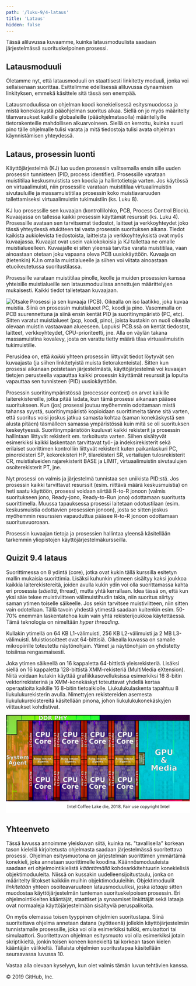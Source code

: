 ```yaml
---
path: '/luku-9/4-lataus'
title: 'Lataus'
hidden: false
---
```


<div>
<lead>Tässä aliluvussa kuvaamme, kuinka latausmoduulista saadaan järjestelmässä suorituskelpoinen prosessi. 
</lead>
</div>

## Latausmoduuli
Oletamme nyt, että latausmoduuli on staattisesti linkitetty moduuli, jonka voi sellaisenaan suorittaa. Esittelimme edellisessä aliluvussa dynaamisen linkityksen, emmekä käsittele sitä tässä sen enempää. 

Latausmoduulissa on ohjelman koodi konekielisessä esitysmuodossa ja mistä konekäskystä pääohjelman suoritus alkaa. Siellä on jo myös määritelty tilanvaraukset kaikille globaaleille (pääohjelmatasolla) määritellyille tietorakenteille mahdollisen alkuarvoineen. Siellä on kerrottu, kuinka suuri pino tälle ohjelmalle tulisi varata ja mitä tiedostoja tulisi avata ohjelman käynnistämisen yhteydessä. 

## Lataus, prosessin luonti
Käyttöjärjestelmä (KJ) luo uuden prosessin valitsemalla ensin sille uuden prosessin tunnisteen (PID, process identifier). Prosessille varataan muistitilaa keskusmuistista sen koodia ja hallintotietoja varten. Jos käytössä on virtuaalimuisti, niin prosessille varataan muistitilaa virtuaalimuistin sivutauluille ja massamuistitilaa prosessin koko muistiavaruuden tallettamiseksi virtuaalimuistin tukimuistiin (ks. Luku 8).

KJ luo prosessille sen kuvaajan (kontrollilohko, PCB, Process Control Block). Kuvaajassa on tallessa kaikki prosessin käyttämät resurssit (ks. Luku 4). Prosessille avataan sen tarvitsemat tiedostot, laitteet ja verkkoyhteydet joko tässä yhteydessä etukäteen tai vasta prosessin suorituksen aikana. Tiedot kaikista aukiolevista tiedostoista, laitteista ja verkkoyhteyksistä ovat myös kuvaajassa. Kuvaajat ovat usein vakiokokoisia ja KJ tallettaa ne omalle muistialueelleen. Kuvaajalle ei siten yleensä tarvitse varata muistitilaa, vaan ainoastaan otetaan joku vapaana oleva PCB uusiokäyttöön. Kuvaaja on (tietenkin) KJ:n omalla muistialueelle ja siihen voi viitata ainoastaan etuoikeutetussa suoritustilassa.

Prosessille varataan muistitilaa pinolle, keolle ja muiden prosessien kanssa yhteisille muistialueille sen latausmoduulissa annettujen määrittelyjen mukaisesti. Kaikki tiedot talletetaan kuvaajaan. 

<!-- kuva: ch-9-4-prosessi-pcb  -->
![Otsake Prosessi ja sen kuvaaja (PCB). Oikealla on iso laatikko, joka kuvaa muistia. Siinä on prosessin muistialueet PC, koodi ja pino. Vasemmalla on PCB suurennettuna ja siinä ensin kentät PID ja suoritinympäristö (PC, etc). Sitten varatut muistialueet (pcp, koodi, pino), joista kustakin on nuoli oikealla olevaan muistin vastaavaan alueeseen. Lopuksi PCB.ssä on kentät tiedostot, laitteet, verkkoyhteydet, CPU-prioriteetti, jne.  Alla on väylän takana massamuistina kovalevy, josta on varattu tietty määrä tilaa virtuaalimuistin tukimuistille.](./ch-9-4-prosessi-pcb.svg)
<div>
<illustrations motive="ch-9-4-prosessi-pcb"></illustrations>
</div>

Perusidea on, että _kaikki_ yhteen prosessiin liittyvät tiedot löytyvät sen kuvaajasta (ja siihen linkitetyistä muista tietorakenteista). Sitten kun prosessi aikanaan poistetaan järjestelmästä, käyttöjärjestelmä voi kuvaajan tietojen perusteella vapauttaa kaikki prosessin käyttämät resurssit ja lopulta vapauttaa sen tunnisteen (PID) uusiokäyttöön.

Prosessin suoritinympäristössä (processor context) on arvot kaikille laiterekistereille, jotka pitää ladata, kun tämä prosessi aikanaan pääsee suoritukseen. Kun (jos) prosessi joutuu myöhemmin odottamaan mistä tahansa syystä, suoritinympäristö kopioidaan suorittimelta tänne sitä varten, että suoritus voisi joskus jatkua samasta kohtaa (saman konekäskystä sen alusta pitäen) täsmälleen samassa ympäristössä kuin mitä se oli suorituksen keskeytyessä. Suoritinympäristöön kuuluvat kaikki rekisterit ja prosessin hallintaan liittyvät rekisterit em. tarkoitusta varten. Siihen sisältyvät esimerkiksi kaikki laskentaan tarvittavat työ- ja indeksirekisterit sekä erilaiset suorittimen kontrolliin liittyvät rekisterit kuten paikanlaskuri PC, pinorekisteri SP, kekorekisteri HP, tilarekisteri SR, vertailujen tulosrekisterit CR, muistialueiden rajarekisterit BASE ja LIMIT, virtuaalimuistin sivutaulujen osoiterekisterit PT, jne.

Nyt prosessi on valmis ja järjestelmä tunnistaa sen uniikista PID:stä. Jos prosessin kaikki tarvittavat resurssit (esim. riittävä määrä keskusmuistia) on heti saatu käyttöön, prosessi voidaan siirtää R-to-R jonoon (valmis suoritukseen jono, Ready-jono, Ready-to-Run jono) odottamaan suoritusta suorittimella. Muussa tapauksessa prosessi laitetaan odotustilaan (esim. keskusmuistia odottavien prosessien jonoon), josta se sitten joskus myöhemmin resurssien vapauduttua pääsee R-to-R jonoon odottamaan suoritusvuoroaan.

Prosessin kuvaajan tietoja ja prosessien hallintaa yleensä käsitellään tarkemmin yliopistojen käyttöjärjestelmäkursseilla.



## Quizit 9.4 lataus
<!--  quizit 9.4.???  -->
<div><quiz id="98478074-7943-4b62-a2f3-c94c6fd5b260"></quiz></div>

<text-box variant="example" name="Historiaa:  Nykyaikainen suoritin Intel Core i9-9900K">

Suorittimessa on 8 ydintä (core), jotka ovat kukin tällä kurssilla esitetyn mallin mukaisia suorittimia. Lisäksi kuhunkin ytimeen sisältyy kaksi joukkoa kaikkia laiterekistereitä, joiden avulla kukin ydin voi olla suorittamassa kahta eri prosessia (_säiettä_, thread), mutta yhtä kerrallaan. Idea tässä on, että kun yksi säie tekee muistiviitteen välimuistihudin takia, niin suoritus siirtyy saman ytimen toiselle säikeelle. Jos sekin tarvitsee muistiviitteen, niin sitten vain odotellaan. Tällä tavoin yhdestä ytimestä saadaan kuitenkin esim. 50-70% enemmän laskentatehoa kuin vain yhtä rekisterijoukkoa käytettäessä. Tämä teknologia on nimeltään _hyper threading_.

Kullakin ytimellä on 64 KB L1-välimuisti, 256 KB L2-välimuisti ja 2 MB L3-välimuisti. Muistiosoitteet ovat 64-bittisiä. Oikealla kuvassa on samalle mikropiirille toteutettu näytönohjain. Ytimet ja näytönohjain on yhdistetty toisiinsa rengasmaisesti. 

Joka ytimen säikeellä on 16 kappaletta 64-bittistä yleisrekisteriä. Lisäksi siellä on 16 kappaletta 128-bittistä XMM-rekisteriä (MultiMedia eXtension). Niitä voidaan kutakin käyttää grafiikkasovelluksissa esimerkiksi 16 8-bitin vektorirekisterinä ja XMM-konekäskyt toteuttavat yhdellä kertaa  operaatioita kaikille 16 8-bitin tietoalkiolle. Liukulukulaskenta tapahtuu 8 liukulukurekisterin avulla. Nimettyjen rekistereiden asemesta liukulukurekistereitä käsitellään pinona, johon liukulukukonekäskyjen viittaukset kohdistivat.

![Kuva Intelin i9 9900K suorittimesta, joka on toteutettu Intelin Coffee Lake piirillä. Keskellä on 8 ydintä, oikealla GPU ja vasemmalla ylhäällä muistinhallinnan liittymä väylään. L3-tason välimuistit ovat vielä erikseen näkyvillä kunkin ytimen ympärillä.](./ch-9-4-i9-9900k.svg)
<div>
<illustrations motive="ch-9-4-i9-9900k"></illustrations>
</div>

</text-box>

## Yhteenveto
Tässä luvussa annoimme yleiskuvan siitä, kuinka ns. "tavallisella" korkean tason kielellä kirjoitetusta ohjelmasta saadaan järjestelmässä suoritettava prosessi. Ohjelman esitysmuotona on järjestelmän suorittimen ymmärtämä konekieli, joka annetaan suorittimelle koodina. Käännösmoduuleista saadaan eri ohjelmointikielistä _kääntämällä_ kohdearkkitehtuurin konekielisiä objektimoduuleita. Niissä on kussakin uudelleensijoitustaulu, jonka on määritelty liitokset kaikkiin muihin objektimoduuleihin. Objektimoduulit _linkitetään_ yhteen osoiteavaruuteen latausmoduuliksi, joska _lataaja_ sitten muodostaa käyttöjärjestelmän tunteman suorituskelpoisen prosessin. Eri ohjelmointikielten kääntäjät, staattiset ja synaamiset linkittäjät sekä lataaja ovat normaaleja käyttöjärjestelmään sisältyviä peruspalikoita.

On myös olemassa toisen tyyppinen ohjelmien suoritustapa. Siinä suoritettava ohjelma annetaan datana (syötteenä) jollekin käyttöjärjestelmän tunnistamalle prosessille, joka voi olla esimerkiksi tulkki, emulaattori tai simulaattori. Suoritettavan ohjelman esitysmuoto voi olla esimerkiksi jotain skriptikieltä, jonkin toisen koneen konekieltä tai korkean tason kielen kääntäjän välikieltä. Tällaista ohjelmien suoritustapaa käsitellään seuraavassa luvussa 10.

Vastaa alla olevaan kyselyyn, kun olet valmis tämän luvun tehtävien kanssa.

<!-- ### summary quizit lukuun 9 ??? -->

<div><quiz id="9dadff01-7d90-4a1f-b3cc-d06ff6151d0a"></quiz></div>
© 2019 GitHub, Inc.
